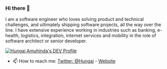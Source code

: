 ### Hi there 👋

I am a software engineer who loves solving product and technical challenges, and ultimately shipping software projects, all the way over the line. I have extensive experience working in industries such as banking, e-health, logistics, integration, internet services and mobility in the role of software architect or senior developer.

[![Hungai Amuhinda's DEV Profile](https://d2fltix0v2e0sb.cloudfront.net/dev-badge.svg)](https://dev.to/hungai)


- 📫 How to reach me: [Twitter: @Hungai](https://twitter.com/Hungai) - [Website](https://hungaikev.in/)
